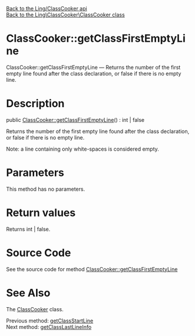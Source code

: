 [Back to the Ling/ClassCooker api](https://github.com/lingtalfi/ClassCooker/blob/master/doc/api/Ling/ClassCooker.md)<br>
[Back to the Ling\ClassCooker\ClassCooker class](https://github.com/lingtalfi/ClassCooker/blob/master/doc/api/Ling/ClassCooker/ClassCooker.md)


ClassCooker::getClassFirstEmptyLine
================



ClassCooker::getClassFirstEmptyLine — Returns the number of the first empty line found after the class declaration, or false if there is no empty line.




Description
================


public [ClassCooker::getClassFirstEmptyLine](https://github.com/lingtalfi/ClassCooker/blob/master/doc/api/Ling/ClassCooker/ClassCooker/getClassFirstEmptyLine.md)() : int | false




Returns the number of the first empty line found after the class declaration, or false if there is no empty line.

Note: a line containing only white-spaces is considered empty.




Parameters
================

This method has no parameters.


Return values
================

Returns int | false.








Source Code
===========
See the source code for method [ClassCooker::getClassFirstEmptyLine](https://github.com/lingtalfi/ClassCooker/blob/master/ClassCooker.php#L610-L622)


See Also
================

The [ClassCooker](https://github.com/lingtalfi/ClassCooker/blob/master/doc/api/Ling/ClassCooker/ClassCooker.md) class.

Previous method: [getClassStartLine](https://github.com/lingtalfi/ClassCooker/blob/master/doc/api/Ling/ClassCooker/ClassCooker/getClassStartLine.md)<br>Next method: [getClassLastLineInfo](https://github.com/lingtalfi/ClassCooker/blob/master/doc/api/Ling/ClassCooker/ClassCooker/getClassLastLineInfo.md)<br>

